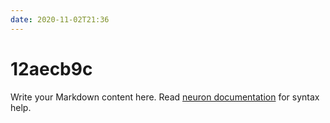 ```yaml
---
date: 2020-11-02T21:36
---
```


# 12aecb9c

Write your Markdown content here. Read [neuron documentation](https://neuron.zettel.page/2011404.html) for syntax help.

